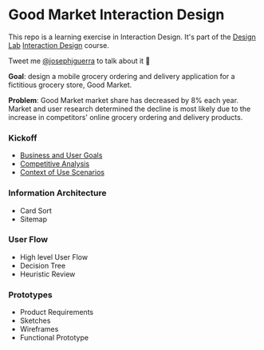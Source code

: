 # Good Market Interaction Design

This repo is a learning exercise in Interaction Design. It's part of the [Design Lab](http://trydesignlab.com/) [Interaction Design](http://trydesignlab.com/interaction-design-course/) course. 

Tweet me [@josephjguerra](https://twitter.com/josephjguerra) to talk about it 🙂

**Goal**: design a mobile grocery ordering and delivery application for a fictitious grocery store, Good Market.

**Problem**: Good Market market share has decreased by 8% each year. Market and user research determined the decline is most likely due to the increase in competitors' online grocery ordering and delivery products.

### Kickoff
- [Business and User Goals](https://github.com/josephjguerra/good-market-interaction-design/blob/master/01BusinessAndUserGoals.pdf)
- [Competitive Analysis](https://github.com/josephjguerra/good-market-interaction-design/blob/master/02CompetitiveAnalysisJosephJGuerra.pdf)
- [Context of Use Scenarios](https://github.com/josephjguerra/good-market-interaction-design/blob/master/03ContextOfUseScenarios.pdf)

### Information Architecture
- Card Sort
- Sitemap

### User Flow
- High level User Flow
- Decision Tree
- Heuristic Review 

### Prototypes 
- Product Requirements
- Sketches
- Wireframes
- Functional Prototype
